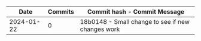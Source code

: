 | Date       | Commits | Commit hash - Commit Message |
| ----------- | ------- | --------------------------- |
| 2024-01-22 | 0 | 18b0148 - Small change to see if new changes work |
